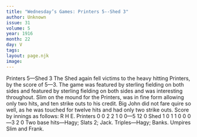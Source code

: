 ```yaml
---
title: "Wednesday’s Games: Printers 5--Shed 3"
author: Unknown
issue: 31
volume: 5
year: 1916
month: 22
day: V
tags:
layout: page.njk
image:
---
```

Printers 5—Shed 3      The Shed again fell victims to the heavy hitting Printers, by the score of 5—3.   The game was featured by sterling fielding on both sides and featured by sterling fielding on both sides and was interesting throughout.    Slim on the mound for the Printers, was in fine form allowing only two hits, and ten strike outs to his credit. Big John did not fare quire so well, as he was touched for twelve hits and had only two strike outs.   Score by innings as follows:   R H E. Printers 0 0 2 2 1 0 0—5 12 0 Shed 1 0 1 1 0 0 0—3 2 0   Two base hits—Hagy; Slats 2; Jack.    Triples—Hagy; Banks.    Umpires Slim and Frank.   


